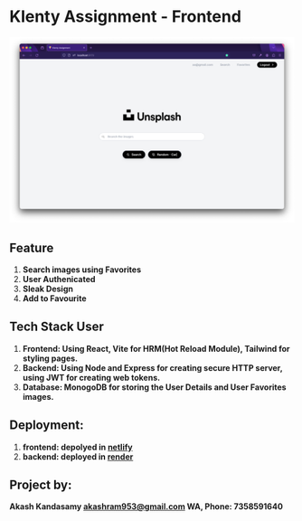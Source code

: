 # Klenty Assignment - Frontend

<img src="https://raw.githubusercontent.com/akash-kd/klenty-assignment-frontend/main/public/demo.png">

## Feature
1) **Search images using Favorites**
2) **User Authenicated**
3) **Sleak Design**
4) **Add to Favourite**

## Tech Stack User
1) **Frontend: Using React, Vite for HRM(Hot Reload Module), Tailwind for styling pages.**
2) **Backend: Using Node and Express for creating secure HTTP server, using JWT for creating web tokens.**
3) **Database: MonogoDB for storing the User Details and User Favorites images.**

## Deployment: 
1) **frontend: depolyed in [netlify](https://www.netlify.com/)**
2) **backend: deployed in [render](https://render.com/pricing)**


## Project by:
**Akash Kandasamy
akashram953@gmail.com
WA, Phone: 7358591640**
